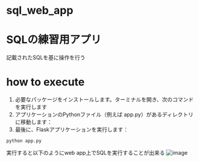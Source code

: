 # sql_web_app
# SQLの練習用アプリ
記載されたSQLを基に操作を行う


# how to execute
1. 必要なパッケージをインストールします。ターミナルを開き、次のコマンドを実行します
2. アプリケーションのPythonファイル（例えば app.py）があるディレクトリに移動します：
3. 最後に、Flaskアプリケーションを実行します：

```
python app.py
```

実行すると以下のようにweb app上でSQLを実行することが出来る
![image](https://github.com/user-attachments/assets/95e4a5fe-185f-4c1a-9087-1f49ed3ac4b0)


